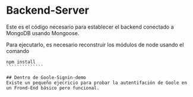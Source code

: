# Backend-Server

Este es el código necesario para establecer el backend 
conectado a MongoDB usando Mongoose.

Para ejecutarlo, es necesario reconstruir los módulos de node usando el comando

```````````````
npm install
``````````````

## Dentro de Goole-Signin-demo
Existe un pequeño ejecricio para probar la autentifación de Goole en un Frond-End básico pero funcional.